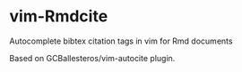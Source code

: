 # vim-Rmdcite
 Autocomplete bibtex citation tags in vim for Rmd documents
 
 Based on GCBallesteros/vim-autocite plugin.
